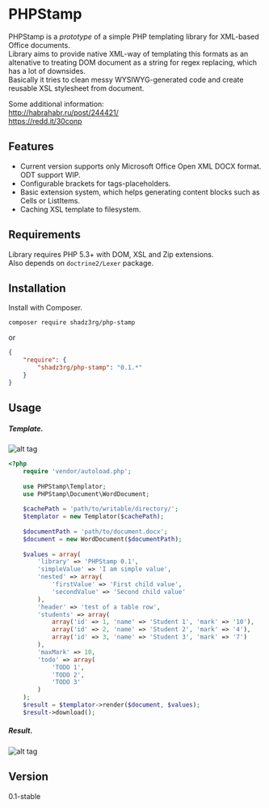 PHPStamp
=========

PHPStamp is a *prototype* of a simple PHP templating library for XML-based Office documents.  
Library aims to provide native XML-way of templating this formats as an altenative to treating DOM document as a string for regex replacing, which has a lot of downsides.  
Basically it tries to clean messy WYSIWYG-generated code and create reusable XSL stylesheet from document.  

Some additional information:  
http://habrahabr.ru/post/244421/  
https://redd.it/30conp  

Features
----
  - Current version supports only Microsoft Office Open XML DOCX format. ODT support WIP.
  - Configurable brackets for tags-placeholders.
  - Basic extension system, which helps generating content blocks such as Cells or ListItems.
  - Caching XSL template to filesystem.

Requirements
----
Library requires PHP 5.3+ with DOM, XSL and Zip extensions.  
Also depends on ```doctrine2/Lexer``` package.

Installation
----
Install with Composer.

`composer require shadz3rg/php-stamp`

or

```json
{
    "require": {
        "shadz3rg/php-stamp": "0.1.*"
    }
}
```

Usage
----

##### Template.  

![alt tag](https://habrastorage.org/files/0bf/dbf/f89/0bfdbff896ba45e1ac966c54abd050aa.png)  
```php
<?php
    require 'vendor/autoload.php';
    
    use PHPStamp\Templator;
    use PHPStamp\Document\WordDocument;
    
    $cachePath = 'path/to/writable/directory/';
    $templator = new Templator($cachePath);
    
    $documentPath = 'path/to/document.docx';
    $document = new WordDocument($documentPath);
    
    $values = array(
        'library' => 'PHPStamp 0.1',
        'simpleValue' => 'I am simple value',
        'nested' => array(
            'firstValue' => 'First child value',
            'secondValue' => 'Second child value'
        ),
        'header' => 'test of a table row',
        'students' => array(
            array('id' => 1, 'name' => 'Student 1', 'mark' => '10'),
            array('id' => 2, 'name' => 'Student 2', 'mark' => '4'),
            array('id' => 3, 'name' => 'Student 3', 'mark' => '7')
        ),
        'maxMark' => 10,
        'todo' => array(
            'TODO 1',
            'TODO 2',
            'TODO 3'
        )
    );
    $result = $templator->render($document, $values);
    $result->download();
```

##### Result.  

![alt tag](https://habrastorage.org/files/290/6aa/6e6/2906aa6e6cba4fa08655b1f58463a4d8.png)

Version
----
0.1-stable

